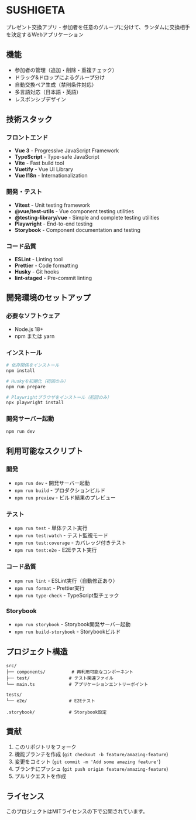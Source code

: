 # SUSHIGETA

プレゼント交換アプリ - 参加者を任意のグループに分けて、ランダムに交換相手を決定するWebアプリケーション

## 機能

- 参加者の管理（追加・削除・重複チェック）
- ドラッグ&ドロップによるグループ分け
- 自動交換ペア生成（禁則条件対応）
- 多言語対応（日本語・英語）
- レスポンシブデザイン

## 技術スタック

### フロントエンド
- **Vue 3** - Progressive JavaScript Framework
- **TypeScript** - Type-safe JavaScript
- **Vite** - Fast build tool
- **Vuetify** - Vue UI Library
- **Vue I18n** - Internationalization

### 開発・テスト
- **Vitest** - Unit testing framework
- **@vue/test-utils** - Vue component testing utilities
- **@testing-library/vue** - Simple and complete testing utilities
- **Playwright** - End-to-end testing
- **Storybook** - Component documentation and testing

### コード品質
- **ESLint** - Linting tool
- **Prettier** - Code formatting
- **Husky** - Git hooks
- **lint-staged** - Pre-commit linting

## 開発環境のセットアップ

### 必要なソフトウェア
- Node.js 18+ 
- npm または yarn

### インストール

```bash
# 依存関係をインストール
npm install

# Huskyを初期化（初回のみ）
npm run prepare

# Playwrightブラウザをインストール（初回のみ）
npx playwright install
```

### 開発サーバー起動

```bash
npm run dev
```

## 利用可能なスクリプト

### 開発
- `npm run dev` - 開発サーバー起動
- `npm run build` - プロダクションビルド
- `npm run preview` - ビルド結果のプレビュー

### テスト
- `npm run test` - 単体テスト実行
- `npm run test:watch` - テスト監視モード
- `npm run test:coverage` - カバレッジ付きテスト
- `npm run test:e2e` - E2Eテスト実行

### コード品質
- `npm run lint` - ESLint実行（自動修正あり）
- `npm run format` - Prettier実行
- `npm run type-check` - TypeScript型チェック

### Storybook
- `npm run storybook` - Storybook開発サーバー起動
- `npm run build-storybook` - Storybookビルド

## プロジェクト構造

```
src/
├── components/          # 再利用可能なコンポーネント
├── test/               # テスト関連ファイル
└── main.ts             # アプリケーションエントリーポイント

tests/
└── e2e/                # E2Eテスト

.storybook/             # Storybook設定
```

## 貢献

1. このリポジトリをフォーク
2. 機能ブランチを作成 (`git checkout -b feature/amazing-feature`)
3. 変更をコミット (`git commit -m 'Add some amazing feature'`)
4. ブランチにプッシュ (`git push origin feature/amazing-feature`)
5. プルリクエストを作成

## ライセンス

このプロジェクトはMITライセンスの下で公開されています。

